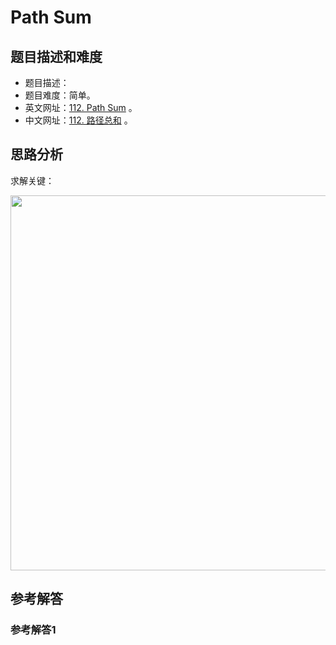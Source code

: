 # Path Sum

## 题目描述和难度
+ 题目描述：
+ 题目难度：简单。
+ 英文网址：[112. Path Sum](https://leetcode.com/problems/path-sum/description/)  。
+ 中文网址：[112. 路径总和](https://leetcode-cn.com/problems/path-sum/description/)  。
## 思路分析
求解关键：

<img src="https://liweiwei1419.github.io/images/leetcode-solution/" width="600">

## 参考解答
### 参考解答1

```java

```